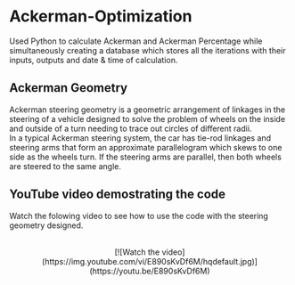 # Ackerman-Optimization
Used Python to calculate Ackerman and Ackerman Percentage while simultaneously creating a database which stores all the iterations with their inputs, outputs and date &amp; time of calculation.

## Ackerman Geometry 
Ackerman steering geometry is a geometric arrangement of linkages in the steering of a vehicle designed to solve the problem of wheels on the inside and outside of a turn needing to trace out circles of different radii.<br/>
In a typical Ackerman steering system, the car has tie-rod linkages and steering arms that form an approximate parallelogram which skews to one side as the wheels turn. If the steering arms are parallel, then both wheels are steered to the same angle.

## YouTube video demostrating the code
Watch the folowing video to see how to use the code with the steering geometry designed.<br/>
<br/>
<p align="center">
[![Watch the video](https://img.youtube.com/vi/E890sKvDf6M/hqdefault.jpg)](https://youtu.be/E890sKvDf6M)
</p>
